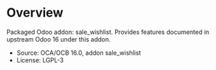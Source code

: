 # Overview

Packaged Odoo addon: sale_wishlist. Provides features documented in upstream Odoo 16 under this addon.

- Source: OCA/OCB 16.0, addon sale_wishlist
- License: LGPL-3
